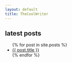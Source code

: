 ```yaml
---
layout: default
title: TheCoolWriter
---
```



<h2>latest posts</h2>

<ul>
  {% for post in site.posts %}
    <li><a href="{{ post.url }}">{{ post.title }}</a></li>
  {% endfor %}
</ul>
